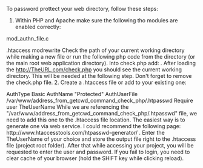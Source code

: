 To password prottect your web directory, follow these steps:
1. Within PHP and Apache make sure the following tho modules are enabled correctly:

  mod_authn_file.c

  .htaccess modrewrite
Check the path of your current working directory while making a new file or run the following php code from the directory (or the main root web application directory).
Into check.php add: <?php echo getcwd(); ?> . After loading the http://TheURL.com/check.php you should see the current working directory. This will be needed at the following step. Don't forget to remove the check.php file.
2. Create a .htaccess file or add to your existing one:

<IfModule mod_authn_file.c>
 AuthType Basic
 AuthName "Protected"
 AuthUserFile /var/www/address_from_getcwd_command_check_php/.htpasswd
 Require user TheUserName
</IfModule>
While we are referencing the "/var/www/address_from_getcwd_command_check_php/.htpasswd" file, we need to add this one to the .htaccess file location. The easiest way is to generate one via web service. I could recommend the following page: http://www.htaccesstools.com/htpasswd-generator/ . Enter the TheUserName of your choice and store the output file right to the .htaccess file (project root folder).
After that while accessing your project, you will be requested to enter the user and password. If you fail to login, you need to clear cache of your browser (hold the SHIFT key while clicking reload).